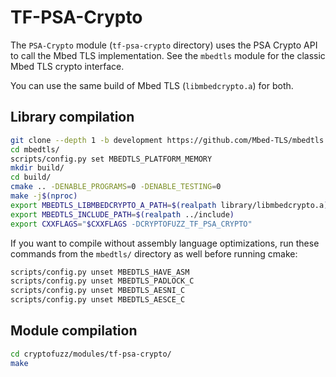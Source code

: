 # TF-PSA-Crypto

The `PSA-Crypto` module (`tf-psa-crypto` directory) uses the PSA Crypto API to call the Mbed TLS implementation. See the `mbedtls` module for the classic Mbed TLS crypto interface.

You can use the same build of Mbed TLS (`libmbedcrypto.a`) for both.

## Library compilation

```sh
git clone --depth 1 -b development https://github.com/Mbed-TLS/mbedtls.git
cd mbedtls/
scripts/config.py set MBEDTLS_PLATFORM_MEMORY
mkdir build/
cd build/
cmake .. -DENABLE_PROGRAMS=0 -DENABLE_TESTING=0
make -j$(nproc)
export MBEDTLS_LIBMBEDCRYPTO_A_PATH=$(realpath library/libmbedcrypto.a)
export MBEDTLS_INCLUDE_PATH=$(realpath ../include)
export CXXFLAGS="$CXXFLAGS -DCRYPTOFUZZ_TF_PSA_CRYPTO"
```

If you want to compile without assembly language optimizations, run these commands from the ```mbedtls/``` directory as well before running cmake:

```sh
scripts/config.py unset MBEDTLS_HAVE_ASM
scripts/config.py unset MBEDTLS_PADLOCK_C
scripts/config.py unset MBEDTLS_AESNI_C
scripts/config.py unset MBEDTLS_AESCE_C
```

## Module compilation

```sh
cd cryptofuzz/modules/tf-psa-crypto/
make
```
